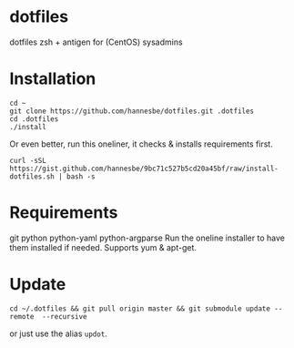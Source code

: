 # dotfiles
dotfiles zsh + antigen for (CentOS) sysadmins

# Installation
```
cd ~
git clone https://github.com/hannesbe/dotfiles.git .dotfiles
cd .dotfiles
./install
```
Or even better, run this oneliner, it checks & installs requirements first.
```
curl -sSL https://gist.github.com/hannesbe/9bc71c527b5cd20a45bf/raw/install-dotfiles.sh | bash -s
```

# Requirements
git python python-yaml python-argparse
Run the oneline installer to have them installed if needed. Supports yum & apt-get.

# Update
```
cd ~/.dotfiles && git pull origin master && git submodule update --remote  --recursive
```
or just use the alias `updot`.
